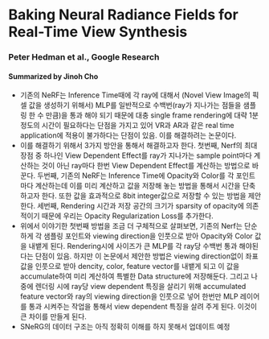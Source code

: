 # Baking Neural Radiance Fields for Real-Time View Synthesis 
### Peter Hedman et al., Google Research
#### Summarized by Jinoh Cho

* 기존의 NeRF는 Inference Time때에 각 ray에 대해서 (Novel View Image의 픽셀 값을 생성하기 위해서) MLP를 일반적으로 수백번(ray가 지나가는 점들을 샘플링 한 수 만큼)을 통과 해야 되기 때문에 대충 single frame rendering에 대략 1분 정도의 시간이 필요하다는 단점을 가지고 있어 VR과 AR과 같은 real time application에 적용이 불가하다는 단점이 있음. 이를 해결하려는 논문이다.
* 이를 해결하기 위해서 3가지 방안을 통해서 해결하고자 한다. 첫번째, Nerf의 최대 장점 중 하나인 View Dependent Effect를 ray가 지나가는 sample point마다 계산하는 것이 아닌 ray마다 한번 View Dependent Effect를 계산하는 방법으로 바꾼다. 두번째, 기존의 NeRF는 Inference Time에 Opacity와 Color를  각 포인트마다 계산하는데 이를 미리 계산하고 값을 저장해 놓는 방법을 통해서 시간을 단축하고자 한다. 또한 값을 효과적으로 8bit integer값으로 저장할 수 있는 방법을 제안 한다. 세번째, Rendering 시간과 저장 공간의 크기가 sparsity of opacity에 의존적이기 때문에 우리는 Opacity Regularization Loss를 추가한다. 
* 위에서 이야기한 첫번째 방법을 조금 더 구체적으로 살펴보면, 기존의 Nerf는 단순하게 각 샘플링 포인트와 viewing direction을 인풋으로 받아 Opacity와 Color 값을 내뱉게 된다. Rendering시에 사이즈가 큰 MLP를 각 ray당 수백번 통과 해야된다는 단점이 있음. 하지만 이 논문에서 제안한 방법은  viewing direction없이 좌표 값을 인풋으로 받아 dencity, color, feature vector를 내뱉게 되고 이 값을 accumulate하여 미리 계산하여 특별한 Data structure에 저장해둔다. 그리고 나중에 렌더링 시에 ray당 view dependent 특징을 살리기 위해 accumulated feature vector와 ray의 viewing direction을 인풋으로 넣어 한번만 MLP 레이어를 통과 시켜주는 작업을 통해서 view dependent 특징을 살려 주게 된다. 이것이 큰 차이를 만들게 된다.
* SNeRG의 데이터 구조는 아직 정확히 이해를 하지 못해서 업데이트 예정



